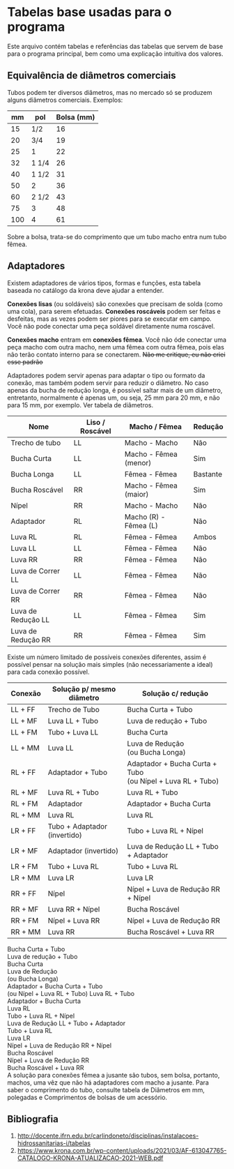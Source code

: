 # Tabelas base usadas para o programa
Este arquivo contém tabelas e referências das tabelas que servem de base para o programa principal, bem como uma explicação intuitiva dos valores.

## Equivalência de diâmetros comerciais
Tubos podem ter diversos diâmetros, mas no mercado só se produzem alguns diâmetros comerciais. Exemplos:

| mm  | pol   | Bolsa (mm) |
|-----|-------|------------|
| 15  | 1/2   | 16         |
| 20  | 3/4   | 19         |
| 25  | 1     | 22         |
| 32  | 1 1/4 | 26         |
| 40  | 1 1/2 | 31         |
| 50  | 2     | 36         |
| 60  | 2 1/2 | 43         |
| 75  | 3     | 48         |
| 100 | 4     | 61         |

Sobre a bolsa, trata-se do comprimento que um tubo macho entra num tubo fêmea.

## Adaptadores
Existem adaptadores de vários tipos, formas e funções, esta tabela baseada no catálogo da krona deve ajudar a entender.

**Conexões lisas** (ou soldáveis) são conexões que precisam de solda (como uma cola), para serem efetuadas. **Conexões roscáveis** podem ser feitas
e desfeitas, mas as vezes podem ser piores para se executar em campo. Você não pode conectar uma peça soldável diretamente numa roscável.

**Conexões macho** entram em **conexões fêmea**. Você não óde conectar uma peça macho com outra macho, nem uma fêmea com outra fêmea, pois elas não terão
contato interno para se conectarem. ~~Não me critique, eu não criei esse padrão~~

Adaptadores podem servir apenas para adaptar o tipo ou formato da conexão, mas também podem servir para reduzir o diâmetro. No caso apenas da bucha de
redução longa, é possível saltar mais de um diâmetro, entretanto, normalmente é apenas um, ou seja, 25 mm para 20 mm, e não para 15 mm, por exemplo.
Ver tabela de diâmetros.

| Nome               | Liso / Roscável | Macho / Fêmea         | Redução  |
|--------------------|-----------------|-----------------------|----------|
| Trecho de tubo     | LL              | Macho - Macho         | Não      |
| Bucha Curta        | LL              | Macho - Fêmea (menor) | Sim      |
| Bucha Longa        | LL              | Fêmea - Fêmea         | Bastante |
| Bucha Roscável     | RR              | Macho - Fêmea (maior) | Sim      |
| Nípel              | RR              | Macho - Macho         | Não      |
| Adaptador          | RL              | Macho (R) - Fêmea (L) | Não      |
| Luva RL            | RL              | Fêmea - Fêmea         | Ambos    |
| Luva LL            | LL              | Fêmea - Fêmea         | Não      |
| Luva RR            | RR              | Fêmea - Fêmea         | Não      |
| Luva de Correr LL  | LL              | Fêmea - Fêmea         | Não      |
| Luva de Correr RR  | RR              | Fêmea - Fêmea         | Não      |
| Luva de Redução LL | LL              | Fêmea - Fêmea         | Sim      |
| Luva de Redução RR | RR              | Fêmea - Fêmea         | Sim      |

Existe um número limitado de possíveis conexões diferentes, assim é possível pensar na solução mais simples
(não necessariamente a ideal) para cada conexão possível.

| Conexão | Solução p/ mesmo diâmetro    | Solução c/ redução                                             |
|---------|------------------------------|----------------------------------------------------------------|
| LL + FF | Trecho de Tubo               | Bucha Curta + Tubo                                             |
| LL + MF | Luva LL + Tubo               | Luva de redução + Tubo                                         |
| LL + FM | Tubo + Luva LL               | Bucha Curta                                                    |
| LL + MM | Luva LL                      | Luva de Redução<br/>(ou Bucha Longa)                           |
| RL + FF | Adaptador + Tubo             | Adaptador + Bucha Curta + Tubo<br/>(ou Nípel + Luva RL + Tubo) |
| RL + MF | Luva RL + Tubo               | Luva RL + Tubo                                                 |
| RL + FM | Adaptador                    | Adaptador + Bucha Curta                                        |
| RL + MM | Luva RL                      | Luva RL                                                        |
| LR + FF | Tubo + Adaptador (invertido) | Tubo + Luva RL + Nípel                                         |
| LR + MF | Adaptador (invertido)        | Luva de Redução LL + Tubo + Adaptador                          |
| LR + FM | Tubo + Luva RL               | Tubo + Luva RL                                                 |
| LR + MM | Luva LR                      | Luva LR                                                        |
| RR + FF | Nípel                        | Nípel + Luva de Redução RR + Nípel                             |
| RR + MF | Luva RR + Nípel              | Bucha Roscável                                                 |
| RR + FM | Nípel + Luva RR              | Nípel + Luva de Redução RR                                     |
| RR + MM | Luva RR                      | Bucha Roscável + Luva RR                                       |
Bucha Curta + Tubo                                            
Luva de redução + Tubo                                        
Bucha Curta                                                   
Luva de Redução<br/>(ou Bucha Longa)                          
Adaptador + Bucha Curta + Tubo<br/>(ou Nípel + Luva RL + Tubo)
Luva RL + Tubo                                                
Adaptador + Bucha Curta                                       
Luva RL                                                       
Tubo + Luva RL + Nípel                                        
Luva de Redução LL + Tubo + Adaptador                         
Tubo + Luva RL                                                
Luva LR                                                       
Nípel + Luva de Redução RR + Nípel                            
Bucha Roscável                                                
Nípel + Luva de Redução RR                                    
Bucha Roscável + Luva RR                                      
A solução para conexões fêmea a jusante são tubos, sem bolsa, portanto, machos,
uma vêz que não há adaptadores com macho a jusante. Para saber o comprimento do tubo,
consulte tabela de Diâmetros em mm, polegadas e Comprimentos de bolsas de um acessório.

## Bibliografia
1. http://docente.ifrn.edu.br/carlindoneto/disciplinas/instalacoes-hidrossanitarias-i/tabelas
2. https://www.krona.com.br/wp-content/uploads/2021/03/AF-613047765-CATALOGO-KRONA-ATUALIZACAO-2021-WEB.pdf
